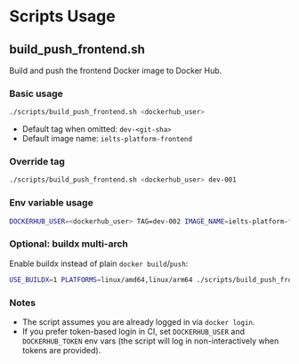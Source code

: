 # Scripts Usage

## build_push_frontend.sh
Build and push the frontend Docker image to Docker Hub.

### Basic usage
```bash
./scripts/build_push_frontend.sh <dockerhub_user>
```
- Default tag when omitted: `dev-<git-sha>`
- Default image name: `ielts-platform-frontend`

### Override tag
```bash
./scripts/build_push_frontend.sh <dockerhub_user> dev-001
```

### Env variable usage
```bash
DOCKERHUB_USER=<dockerhub_user> TAG=dev-002 IMAGE_NAME=ielts-platform-frontend ./scripts/build_push_frontend.sh
```

### Optional: buildx multi-arch
Enable buildx instead of plain `docker build`/`push`:
```bash
USE_BUILDX=1 PLATFORMS=linux/amd64,linux/arm64 ./scripts/build_push_frontend.sh <dockerhub_user> dev-001
```

### Notes
- The script assumes you are already logged in via `docker login`.
- If you prefer token-based login in CI, set `DOCKERHUB_USER` and `DOCKERHUB_TOKEN` env vars (the script will log in non-interactively when tokens are provided).
